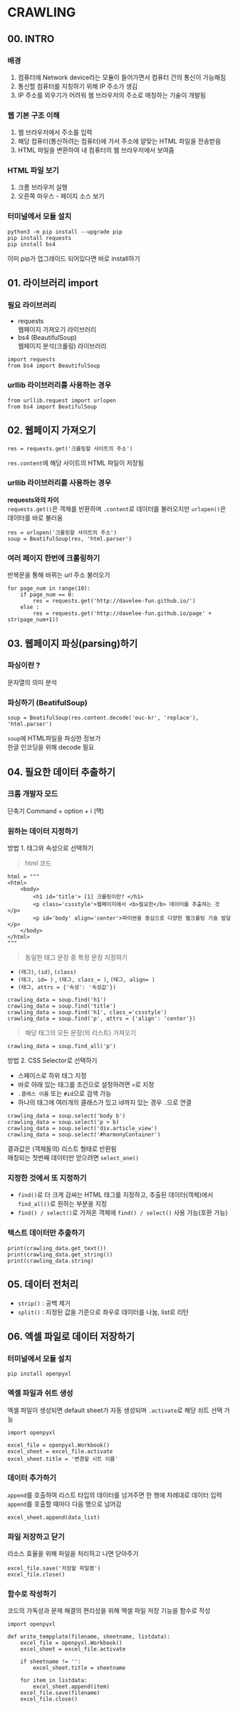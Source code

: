 # CRAWLING

## 00. INTRO
### 배경
1. 컴퓨터에 Network device라는 모듈이 들어가면서 컴퓨터 간의 통신이 가능해짐
2. 통신할 컴퓨터를 지칭하기 위해 IP 주소가 생김
3. IP 주소를 외우기가 어려워 웹 브라우저의 주소로 매칭하는 기술이 개발됨

### 웹 기본 구조 이해
1. 웹 브라우저에서 주소를 입력
2. 해당 컴퓨터(통신하려는 컴퓨터)에 가서 주소에 알맞는 HTML 파일을 전송받음
3. HTML 파일을 변환하여 내 컴퓨터의 웹 브라우저에서 보여줌

### HTML 파일 보기
1. 크롬 브라우저 실행
2. 오른쪽 마우스 - 페이지 소스 보기

### 터미널에서 모듈 설치
```
python3 -m pip install --upgrade pip
pip install requests
pip install bs4
```
이미 pip가 업그레이드 되어있다면 바로 install하기

## 01. 라이브러리 import
### 필요 라이브러리
- requests  
웹페이지 가져오기 라이브러리
- bs4 (BeautifulSoup)  
웹페이지 분석(크롤링) 라이브러리
```
import requests
from bs4 import BeautifulSoup
```

### urllib 라이브러리를 사용하는 경우
```
from urllib.request import urlopen
from bs4 import BeatifulSoup
```

## 02. 웹페이지 가져오기
```
res = requests.get('크롤링할 사이트의 주소')
```
`res.content`에 해당 사이트의 HTML 파일이 저장됨

### urllib 라이브러리를 사용하는 경우
**requests와의 차이**  
`requests.get()`은 객체를 반환하며 `.content`로 데이터를 불러오지만 `urlopen()`은 데이터를 바로 불러옴
```
res = urlopen('크롤링할 사이트의 주소')
soup = BeatifulSoup(res, 'html.parser')
```

### 여러 페이지 한번에 크롤링하기
반복문을 통해 바뀌는 url 주소 불러오기
```
for page_num in range(10):
    if page_num == 0:
        res = requests.get('http://davelee-fun.github.io/')
    else :
        res = requests.get('http://davelee-fun.github.io/page' + str(page_num+1))
```

## 03. 웹페이지 파싱(parsing)하기
### 파싱이란 ?
문자열의 의미 분석

### 파싱하기 (BeatifulSoup)
```
soup = BeatifulSoup(res.content.decode('euc-kr', 'replace'), 'html.parser')
```
`soup`에 HTML파일을 파싱한 정보가   
한글 인코딩을 위해 decode 필요

## 04. 필요한 데이터 추출하기
### 크롬 개발자 모드
단축기 Command + option + i (맥)

### 원하는 데이터 지정하기
방법 1. 태그와 속성으로 선택하기  
> html 코드
```
html = """
<html>
    <body>
        <h1 id='title'> [1] 크롤링이란? </h1>
        <p class='cssstyle'>웹페이지에서 <b>필요한</b> 데이터를 추출하는 것</p>
        <p id='body' align='center'>파이썬을 중심으로 다양한 웹크롤링 기술 발달</p>
    </body>
</html>
"""
```
> 동일한 태그 문장 중 특정 문장 지정하기
- `(태그)`, `(id)`, `(class)`
- `(태그, id= )` , `(태그, class_= )`, `(태그, align= )`
- `(태그, attrs = {'속성': '속성값'})`
```
crawling_data = soup.find('h1')
crawling_data = soup.find('title')
crawling_data = soup.find('h1', class_='cssstyle')
crawling_data = soup.find('p', attrs = {'align': 'center'})
```
> 해당 태그의 모든 문장(의 리스트) 가져오기
```
crawling_data = soup.find_all('p')
```

방법 2. CSS Selector로 선택하기  
- 스페이스로 하위 태그 지정  
- 바로 아래 있는 태그를 조건으로 설정하려면 `>`로 지정
- `.클래스 이름` 또는 `#id`으로 검색 가능
- 하나의 태그에 여러개의 클래스가 있고 id까지 있는 경우 `.`으로 연결
```
crawling_data = soup.select('body b')
crawling_data = soup.select('p > b)
crawling_data = soup.select('div.article_view')
crawling_data = soup.select('#harmonyContainer')
```
결과값은 (객체들의) 리스트 형태로 반환됨  
매칭되는 첫번째 데이터만 얻으려면 `select_one()`

### 지정한 것에서 또 지정하기
- `find()`로 더 크게 감싸는 HTML 태그를 지정하고, 추출된 데이터(객체)에서 `find_all()`로 원하는 부분을 지정  
- `find() / select()`로 가져온 객체에 `find() / select()` 사용 가능(호환 가능)

### 텍스트 데이터만 추출하기
```
print(crawling_data.get_text())
print(crawling_data.get_string())
print(crawling_data.string)
```

## 05. 데이터 전처리
- `strip()` : 공백 제거
- `split()` : 지정된 값을 기준으로 좌우로 데이터를 나눔, list로 리턴

## 06. 엑셀 파일로 데이터 저장하기
### 터미널에서 모듈 설치
```
pip install openpyxl
```
### 엑셀 파일과 쉬트 생성
엑셀 파일이 생성되면 default sheet가 자동 생성되며 `.activate`로 해당 쉬트 선택 가능
```
import openpyxl

excel_file = openpyxl.Workbook()
excel_sheet = excel_file.activate
excel_sheet.title = '변경할 시트 이름'
```
### 데이터 추가하기
`append`를 호출하여 리스트 타입의 데이터를 넘겨주면 한 행에 차례대로 데이터 입력
`append`를 호출할 때마다 다음 행으로 넘어감
```
excel_sheet.append(data_list)
```

### 파일 저장하고 닫기
리소스 효율을 위해 파일을 처리하고 나면 닫아주기
```
excel_file.save('저장할 파일명')
excel_file.close()
```

### 함수로 작성하기
코드의 가독성과 문제 해결의 편리성을 위해 엑셀 파일 저장 기능을 함수로 작성
```
import openpyxl

def write_tempplate(filename, sheetname, listdata):
    excel_file = openpyxl.Workbook()
    excel_sheet = excel_file.activate

    if sheetname != '':
        excel_sheet.title = sheetname
    
    for item in listdata:
        excel_sheet.append(item)
    excel_file.save(filename)
    excel_file.close()
```